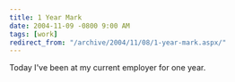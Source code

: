 ```yaml
---
title: 1 Year Mark
date: 2004-11-09 -0800 9:00 AM
tags: [work]
redirect_from: "/archive/2004/11/08/1-year-mark.aspx/"
---
```


Today I've been at my current employer for one year.

